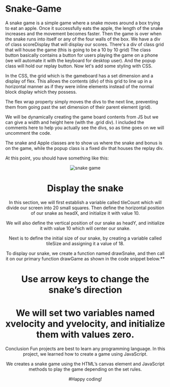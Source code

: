 # Snake-Game
A snake game is a simple game where a snake moves around a box trying to eat an apple. Once it successfully eats the apple, the length of the snake increases and the movement becomes faster.  Then the game is over when the snake runs into itself or any of the four walls of the box.
We have a div of class scoreDisplay that will display our scores.
There's a div of class grid that will house the game (this is going to be a 10 by 10 grid)
The class button basically contains a button for users playing the game on a phone (we will automate it with the keyboard for desktop user).
And the popup class will hold our replay button.
Now let's add some styling with CSS.


In the CSS, the grid which is the gameboard has a set dimension and a display of flex. This allows the contents (div) of this grid to line up in a horizontal manner as if they were inline elements instead of the normal block display which they possess.

The flex wrap property simply moves the divs to the next line, preventing them from going past the set dimension of their parent element (grid).

We will be dynamically creating the game board contents from JS but we can give a width and height here (with the .grid div). I included the comments here to help you actually see the divs, so as time goes on we will uncomment the code.

The snake and Apple classes are to show us where the snake and bonus is on the game, while the popup class is a fixed div that houses the replay div.

At this point, you should have something like this:


<center>
  
![snake game](https://user-images.githubusercontent.com/75574310/202585997-f708356b-ab30-490c-917e-76cf98844933.png)


  <center>

<center><h1>Display the snake</h1></center>
In this section, we will first establish a variable called tileCount which will divide our screen into 20 small squares. Then define the horizontal position of our snake as headX, and initialize it with value 10.

We will also define the vertical position of our snake as headY, and initialize it with value 10 which will center our snake.

Next is to define the initial size of our snake, by creating a variable called tileSize and assigning it a value of 18.

To display our snake, we create a function named drawSnake, and then call it on our primary function drawGame as shown in the code snippet below.**

# Use arrow keys to change the snake’s direction
# We will set two variables named xvelocity and yvelocity, and initialize them with values zero.

Conclusion
Fun projects are best to learn any programming language. In this project, we learned how to create a game using JavaScript.

We creates a snake game using the HTML’s canvas element and JavaScript methods to play the game depending on the set rules.

#Happy coding!


